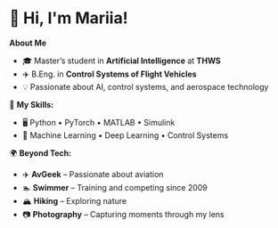 # 👋 Hi, I'm Mariia!

 **About Me**  
- 🎓 Master’s student in **Artificial Intelligence** at **THWS**  
- ✈️ B.Eng. in **Control Systems of Flight Vehicles**  
- 💡 Passionate about AI, control systems, and aerospace technology  

📌 **My Skills:**  
- 🖥️ Python • PyTorch • MATLAB • Simulink
- 🤖 Machine Learning • Deep Learning • Control Systems  

🌍 **Beyond Tech:**  
- ✈️ **AvGeek** – Passionate about aviation  
- 🏊 **Swimmer** –  Training and competing since 2009  
- 🏔️ **Hiking** – Exploring nature 
- 📷 **Photography** – Capturing moments through my lens  
 

